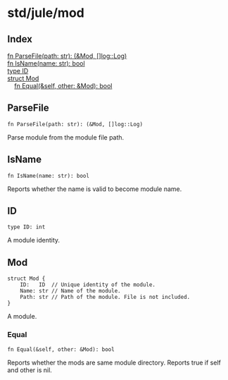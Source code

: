 # std/jule/mod

## Index

[fn ParseFile\(path: str\): \(&amp;Mod, \[\]log::Log\)](#parsefile)\
[fn IsName\(name: str\): bool](#isname)\
[type ID](#id)\
[struct Mod](#mod)\
&nbsp;&nbsp;&nbsp;&nbsp;[fn Equal\(&amp;self, other: &amp;Mod\): bool](#equal)



## ParseFile
```jule
fn ParseFile(path: str): (&Mod, []log::Log)
```
Parse module from the module file path\.

## IsName
```jule
fn IsName(name: str): bool
```
Reports whether the name is valid to become module name\.

## ID
```jule
type ID: int
```
A module identity\.

## Mod
```jule
struct Mod {
	ID:   ID  // Unique identity of the module.
	Name: str // Name of the module.
	Path: str // Path of the module. File is not included.
}
```
A module\.

### Equal
```jule
fn Equal(&self, other: &Mod): bool
```
Reports whether the mods are same module directory\. Reports true if self and other is nil\.